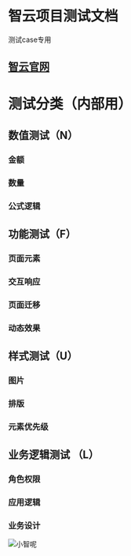 # 智云项目测试文档
测试case专用
## [智云官网](https://www.zyuncai.cn)
# 测试分类（内部用）
## 数值测试（N）
### 金额
### 数量
### 公式逻辑
## 功能测试（F）
### 页面元素
### 交互响应
### 页面迁移
### 动态效果
## 样式测试（U）
### 图片
### 排版
### 元素优先级
## 业务逻辑测试 （L）
### 角色权限
### 应用逻辑
### 业务设计

![小智呢](https://tva3.sinaimg.cn/crop.0.0.512.512.180/005QP7XVjw8f6dghxkqtvj30e80e8jru.jpg "小智呢")
